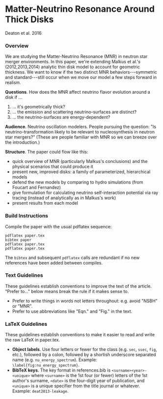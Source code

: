 # Matter-Neutrino Resonance Around Thick Disks
Deaton et al. 2016

### Overview
We are studying the Matter-Neutrino Resonance (MNR) in neutron star merger
environments. In this paper, we're extending Malkus et al.'s (2012,2013,2014)
analytic thin disk model to account for geometric thickness. We want to know if
the two distinct MNR behaviors---symmetric and standard---still occur when we
move our model a few steps forward in realism.

__Questions__.
How does the MNR affect neutrino flavor evolution around a disk if ...

1. ... it's geometrically thick?
2. ... the emission and scattering neutrino-surfaces are distinct?
3. ... the neutrino-surfaces are energy-dependent?

__Audience__.
Neutrino oscillation modelers. People pursuing the question: "Is
neutrino-transformation likely to be relevant to nucleosynthesis in neutron star
mergers?" (These are people familiar with MNR so we can breeze over the
introduction.)

__Structure__.
The paper could flow like this:

* quick overview of MNR (particularly Malkus's conclusions) and the physical
  scenarios that could produce it
* present new, improved disks: a family of parameterized, hierarchical
  models
* defend the new models by comparing to hydro simulations (from Foucart and
  Fernandez)
* give formulation for calculating neutrino self-interaction potential via ray
  tracing (instead of analytically as in Malkus's work)
* present results from each model

### Build Instructions
Compile the paper with the usual pdflatex sequence:
```
pdflatex paper.tex
bibtex paper
pdflatex paper.tex
pdflatex paper.tex
```
The `bibtex` and subsequent `pdflatex` calls are redundant if no new references
have been added between compiles.

### Text Guidelines
These guidelines establish conventions to improve the text of the article.
"Prefer to..." below means break the rule if it makes sense to.

* Prefer to write things in words not letters throughout: e.g. avoid "NSBH" or
  "MNR".
* Prefer to use abbreviations like "Eqn." and "Fig." in the text.

### LaTeX Guidelines
These guidelines establish conventions to make it easier to read and write
the raw LaTeX in paper.tex.

* __Object labels__.
  Use four letters or fewer for the class (e.g. `sec`, `ssec`, `fig`, etc.),
  followed by a colon,
  followed by a shortish underscore separated name (e.g. `nu_energy_spectrum`).
  Example: `\label{fig:nu_energy_spectrum}`.
* __BibTeX keys__.
  The key format in references.bib is `<surname><year>-<unique>` where
  `<surname>` is the 1st four (or fewer) letters of the 1st author's surname,
  `<date>` is the four-digit year of publication, and
  `<unique>` is a unique specifier from the title journal or whatever.
  Example: `deat2013-leakage`.

